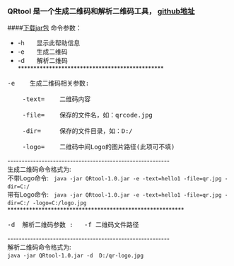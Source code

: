 ### QRtool 是一个生成二维码和解析二维码工具， [github地址](www.github.com/kecson/JavaProject) <br/>
####[下载jar包](https://github.com/kecson/JavaProject/blob/master/QRtool-1.0.jar)
命令参数：<br/>
 * -h       显示此帮助信息 <br/>
 * -e       生成二维码 <br/>
 * -d       解析二维码 <br/>
 *********************************************** <br/>
 <pre>-e    生成二维码相关参数:   <br/>   
    -text=    二维码内容   <br/>       
    -file=    保存的文件名，如：qrcode.jpg  <br/>        
    -dir=     保存的文件目录，如：D:/ <br/>       
    -logo=    二维码中间Logo的图片路径(此项可不填)<br/></pre>
 --------------------------------------------------------- <br/>
 生成二维码命令格式为:<br/>
 不带Logo命令:   `java -jar QRtool-1.0.jar -e -text=hello1 -file=qr.jpg -dir=C:/` <br/>
 带有Logo命令:   `java -jar QRtool-1.0.jar -e -text=hello1 -file=qr.jpg -dir=C:/ -logo=C:/logo.jpg` <br/>
 *********************************************************<br/>
  <pre>-d  解析二维码参数 :   -f 二维码文件路径 <br/></pre>
 --------------------------------------------------------- <br/>
 解析二维码命令格式为: <br/>
 `java -jar QRtool-1.0.jar -d  D:/qr-logo.jpg` <br/>
